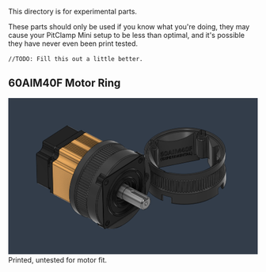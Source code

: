 This directory is for experimental parts.  

These parts should only be used if you know what you're doing, they may cause your PitClamp Mini setup to be less than optimal, and it's possible they have never even been print tested.

    //TODO: Fill this out a little better.

## 60AIM40F Motor Ring
![Example](PitClamp%20Mini%20-%20Ring%20-%2060AIM40F%20-%207mm%20Offset%20+%20Passthru.PNG)
Printed, untested for motor fit.